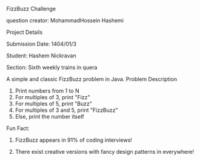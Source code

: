 FizzBuzz Challenge

question creator: MohammadHossein Hashemi


Project Details

Submission Date: 1404/01/3

Student: Hashem Nickravan

Section: Sixth weekly trains in quera

A simple and classic FizzBuzz problem in Java.
Problem Description
1. Print numbers from 1 to N
2. For multiples of 3, print "Fizz"
3. For multiples of 5, print "Buzz"
4. For multiples of 3 and 5, print "FizzBuzz"
5. Else, print the number itself


Fun Fact:
1. FizzBuzz appears in 91% of coding interviews!

1. There exist creative versions with fancy design patterns in everywhere!
